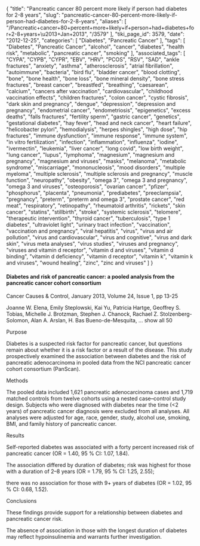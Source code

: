 {
    "title": "Pancreatic cancer 80 percent more likely if person had diabetes for 2-8 years",
    "slug": "pancreatic-cancer-80-percent-more-likely-if-person-had-diabetes-for-2-8-years",
    "aliases": [
        "/Pancreatic+cancer+80+percent+more+likely+if+person+had+diabetes+for+2-8+years+\u2013+Jan+2013",
        "/3579"
    ],
    "tiki_page_id": 3579,
    "date": "2012-12-25",
    "categories": [
        "Diabetes",
        "Pancreatic Cancer"
    ],
    "tags": [
        "Diabetes",
        "Pancreatic Cancer",
        "alcohol",
        "cancer",
        "diabetes",
        "health risk",
        "metabolic",
        "pancreatic cancer",
        "smoking"
    ],
    "associated_tags": [
        "CYPA",
        "CYPB",
        "CYPR",
        "EBV",
        "HRV",
        "PCOS",
        "RSV",
        "SAD",
        "ankle fractures",
        "anxiety",
        "asthma",
        "atherosclerosis",
        "atrial fibrillation",
        "autoimmune",
        "bacteria",
        "bird flu",
        "bladder cancer",
        "blood clotting",
        "bone",
        "bone health",
        "bone loss",
        "bone mineral density",
        "bone stress fractures",
        "breast cancer",
        "breastfed",
        "breathing",
        "caesarean",
        "calcium",
        "cancers after vaccination",
        "cardiovascular",
        "childhood vaccination effects",
        "children fractures",
        "colon cancer",
        "cystic fibrosis",
        "dark skin and pregnancy",
        "dengue",
        "depression",
        "depression and pregnancy",
        "endometrial cancer",
        "endometriosis",
        "epigenetics",
        "excess deaths",
        "falls fractures",
        "fertility sperm",
        "gastric cancer",
        "genetics",
        "gestational diabetes",
        "hay fever",
        "head and neck cancer",
        "heart failure",
        "helicobacter pylori",
        "hemodialysis",
        "herpes shingles",
        "high dose",
        "hip fractures",
        "immune dysfunction",
        "immune response",
        "immune system",
        "in vitro fertilization",
        "infection",
        "inflammation",
        "influenza",
        "iodine",
        "ivermectin",
        "leukemia",
        "liver cancer",
        "long covid",
        "low birth weight",
        "lung cancer",
        "lupus",
        "lymphoma",
        "magnesium",
        "magnesium and pregnancy",
        "magnesium and viruses",
        "masks",
        "melanoma",
        "metabolic syndrome",
        "miscarriage",
        "mononucleosis",
        "mood disorders",
        "multiple myeloma",
        "multiple sclerosis",
        "multiple sclerosis and pregnancy",
        "muscle function",
        "neuropathy",
        "obesity",
        "omega 3",
        "omega 3 and pregnancy",
        "omega 3 and viruses",
        "osteoporosis",
        "ovarian cancer",
        "pfizer",
        "phosphorus",
        "placenta",
        "pneumonia",
        "prediabetes",
        "preeclampsia",
        "pregnancy",
        "preterm",
        "preterm and omega 3",
        "prostate cancer",
        "red meat",
        "respiratory",
        "retinopathy",
        "rheumatoid arthritis",
        "rickets",
        "skin cancer",
        "statins",
        "stillbirth",
        "stroke",
        "systemic sclerosis",
        "telomere",
        "therapeutic intervention",
        "thyroid cancer",
        "tuberculosis",
        "type 1 diabetes",
        "ultraviolet light",
        "urinary tract infection",
        "vaccination",
        "vaccination and pregnancy",
        "viral hepatitis",
        "virus",
        "virus and air pollution",
        "virus and cardiovascular",
        "virus and cognitive",
        "virus and dark skin",
        "virus meta analyses",
        "virus studies",
        "viruses and pregnancy",
        "viruses and vitamin d receptor",
        "vitamin d and viruses",
        "vitamin d binding",
        "vitamin d deficiency",
        "vitamin d receptor",
        "vitamin k",
        "vitamin k and viruses",
        "wound healing",
        "zinc",
        "zinc and viruses"
    ]
}


#### Diabetes and risk of pancreatic cancer: a pooled analysis from the pancreatic cancer cohort consortium

Cancer Causes & Control, January 2013, Volume 24, Issue 1, pp 13-25

Joanne W. Elena, Emily Steplowski, Kai Yu, Patricia Hartge, Geoffrey S. Tobias, Michelle J. Brotzman, Stephen J. Chanock, Rachael Z. Stolzenberg-Solomon, Alan A. Arslan, H. Bas Bueno-de-Mesquita, … show all 50

Purpose

Diabetes is a suspected risk factor for pancreatic cancer, but questions remain about whether it is a risk factor or a result of the disease. This study prospectively examined the association between diabetes and the risk of pancreatic adenocarcinoma in pooled data from the NCI pancreatic cancer cohort consortium (PanScan).

Methods

The pooled data included 1,621 pancreatic adenocarcinoma cases and 1,719 matched controls from twelve cohorts using a nested case–control study design. Subjects who were diagnosed with diabetes near the time (<2 years) of pancreatic cancer diagnosis were excluded from all analyses. All analyses were adjusted for age, race, gender, study, alcohol use, smoking, BMI, and family history of pancreatic cancer.

Results

Self-reported diabetes was associated with a forty percent increased risk of pancreatic cancer (OR = 1.40, 95 % CI: 1.07, 1.84). 

The association differed by duration of diabetes; risk was highest for those with a duration of 2–8 years (OR = 1.79, 95 % CI: 1.25, 2.55); 

there was no association for those with 9+ years of diabetes (OR = 1.02, 95 % CI: 0.68, 1.52).

Conclusions

These findings provide support for a relationship between diabetes and pancreatic cancer risk. 

The absence of association in those with the longest duration of diabetes may reflect hypoinsulinemia and warrants further investigation.